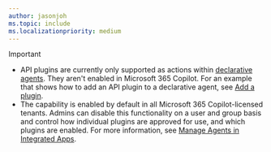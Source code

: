 ```yaml
---
author: jasonjoh
ms.topic: include
ms.localizationpriority: medium
---
```


<!-- markdownlint-disable MD041-->

> [!IMPORTANT]
>
> - API plugins are currently only supported as actions within [declarative agents](../overview-declarative-agent.md). They aren't enabled in Microsoft 365 Copilot. For an example that shows how to add an API plugin to a declarative agent, see [Add a plugin](../build-declarative-agents.md?tutorial-step=7).
> - The capability is enabled by default in all Microsoft 365 Copilot-licensed tenants. Admins can disable this functionality on a user and group basis and control how individual plugins are approved for use, and which plugins are enabled. For more information, see [Manage Agents in Integrated Apps](/microsoft-365/admin/manage/manage-plugins-for-copilot-in-integrated-apps?context=/microsoft-365-copilot/extensibility/context).
